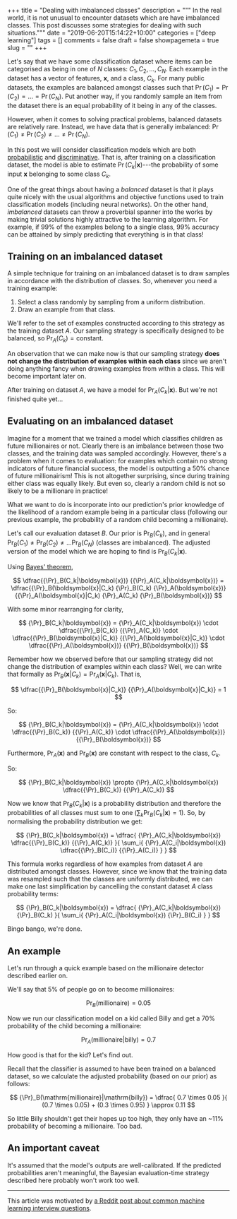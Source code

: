 +++
title = "Dealing with imbalanced classes"
description = """
  In the real world, it is not unusual to encounter datasets which are have
  imbalanced classes. This post discusses some strategies for dealing with
  such situations."""
date = "2019-06-20T15:14:22+10:00"
categories = ["deep learning"]
tags = []
comments = false
draft = false
showpagemeta = true
slug = ""
+++

Let's say that we have some classification dataset where items can be
categorised as being in one of $N$ classes: $C_1, C_2, \ldots, C_N$.
Each example in the dataset has a vector of features,
$\boldsymbol{x}$, and a class, $C_k$.
For many public datasets, the examples are balanced amongst classes such that
$\Pr(C_1) = \Pr(C_2) = \ldots = \Pr(C_N)$. Put another way, if you randomly
sample an item from the dataset there is an equal probability of it being in
any of the classes.

However, when it comes to solving practical problems, balanced datasets are
relatively rare. Instead, we have data that is generally imbalanced:
$\Pr(C_1) \ne \Pr(C_2) \ne \ldots \ne \Pr(C_N)$.

In this post we will consider classification models which are both
[probabilistic](https://en.wikipedia.org/wiki/Probabilistic_classification)
and [discriminative](https://en.wikipedia.org/wiki/Discriminative_model).
That is, after training on a classification dataset, the model is able to
estimate $\Pr(C_k|\boldsymbol{x})$---the probability of some input
$\boldsymbol{x}$ belonging to some class $C_k$.

One of the great things about having a _balanced_ dataset is that it plays
quite nicely with the usual algorithms and objective functions used to train
classification models (including neural networks). On the other hand,
_imbalanced_ datasets
can throw a proverbial spanner into the works by making trivial solutions
highly attractive to the learning algorithm. For example, if 99% of the examples
belong to a single class, 99% accuracy can be attained by simply predicting
that everything is in that class!


## Training on an imbalanced dataset

A simple technique for training on an imbalanced dataset is to draw samples
in accordance with the distribution of classes. So, whenever you need a training
example:

1. Select a class randomly by sampling from a uniform distribution.
2. Draw an example from that class.

We'll refer to the set of examples constructed according to this strategy
as the training dataset $A$. Our sampling strategy is specifically designed
to be balanced, so ${\Pr}_A(C_k) = \mathrm{constant}$.

An observation that we can make now is that our sampling strategy
**does not change the distribution of examples within each class** since we
aren't doing anything fancy when drawing examples from within a class. This
will become important later on.

After training on dataset $A$, we have a model for
${\Pr}_A(C_k|\boldsymbol{x})$. But we're not finished quite yet...


## Evaluating on an imbalanced dataset

Imagine for a moment that we trained a model which classifies children as
future millionaires or not. Clearly there is an imbalance between those two
classes, and the training data was sampled accordingly. However, there's a
problem when it comes to evaluation: for examples which contain no strong
indicators of future financial success, the model is outputting a 50%
chance of future millionairism! This is not altogether surprising,
since during training either class was equally likely. But even so, clearly a
random child is not so likely to be a millionare in practice!

What we want to do is incorporate into our prediction's prior knowledge of the
likelihood of a random example being in a particular class (following our
previous example, the probability of a random child becoming a millionaire).

Let's call our evaluation dataset $B$. Our prior is ${\Pr}_B(C_k)$, and in
general ${\Pr}_B(C_1) \ne {\Pr}_B(C_2) \ne \ldots {\Pr}_B(C_N)$ (classes
are imbalanced). The adjusted version of the model which we are hoping to find
is ${\Pr}_B(C_k|\boldsymbol{x})$.

Using [Bayes' theorem](https://en.wikipedia.org/wiki/Bayes%27_theorem),

$$
\dfrac{{\Pr}_B(C_k|\boldsymbol{x})}
      {{\Pr}_A(C_k|\boldsymbol{x})}
= \dfrac{{\Pr}_B(\boldsymbol{x}|C_k) {\Pr}_B(C_k) {\Pr}_A(\boldsymbol{x})}
        {{\Pr}_A(\boldsymbol{x}|C_k) {\Pr}_A(C_k) {\Pr}_B(\boldsymbol{x})}
$$

With some minor rearranging for clarity,

$$
{\Pr}_B(C_k|\boldsymbol{x})
= {\Pr}_A(C_k|\boldsymbol{x})
  \cdot
  \dfrac{{\Pr}_B(C_k)}
        {{\Pr}_A(C_k)}
  \cdot
  \dfrac{{\Pr}_B(\boldsymbol{x}|C_k)}
        {{\Pr}_A(\boldsymbol{x}|C_k)}
  \cdot
  \dfrac{{\Pr}_A(\boldsymbol{x})}
        {{\Pr}_B(\boldsymbol{x})}
$$

Remember how we observed before that our sampling strategy did not change
the distribution of examples within each class? Well, we can write that formally
as ${\Pr}_B(\boldsymbol{x}|C_k) = {\Pr}_A(\boldsymbol{x}|C_k)$. That is,

$$
\dfrac{{\Pr}_B(\boldsymbol{x}|C_k)}
      {{\Pr}_A(\boldsymbol{x}|C_k)}
= 1
$$

So:

$$
{\Pr}_B(C_k|\boldsymbol{x})
= {\Pr}_A(C_k|\boldsymbol{x})
  \cdot
  \dfrac{{\Pr}_B(C_k)}
        {{\Pr}_A(C_k)}
  \cdot
  \dfrac{{\Pr}_A(\boldsymbol{x})}
        {{\Pr}_B(\boldsymbol{x})}
$$

Furthermore, ${\Pr}_A(\boldsymbol{x})$ and ${\Pr}_B(\boldsymbol{x})$ are
constant with respect to the class, $C_k$.

So:

$$
{\Pr}_B(C_k|\boldsymbol{x})
\propto
{\Pr}_A(C_k|\boldsymbol{x})
\dfrac{{\Pr}_B(C_k)}
      {{\Pr}_A(C_k)}
$$

Now we know that ${\Pr}_B(C_k|\boldsymbol{x})$ is a probability distribution and
therefore the probabilities of all classes must sum to one
($\sum_k{{\Pr}_B(C_k|\boldsymbol{x})}=1$). So, by normalising the probability
distribution we get:

$$
{\Pr}_B(C_k|\boldsymbol{x})
= \dfrac{
      {\Pr}_A(C_k|\boldsymbol{x})
      \dfrac{{\Pr}_B(C_k)}
            {{\Pr}_A(C_k)}
}{
      \sum_i{
            {\Pr}_A(C_i|\boldsymbol{x})
            \dfrac{{\Pr}_B(C_i)}
                  {{\Pr}_A(C_i)}
      }
}
$$

This formula works regardless of how examples from dataset $A$ are distributed
amongst classes. However, since we know that the training data was resampled
such that the classes are uniformly distributed, we can make one last
simplification by cancelling the constant dataset $A$ class probability terms:

$$
{\Pr}_B(C_k|\boldsymbol{x})
= \dfrac{
      {\Pr}_A(C_k|\boldsymbol{x})
      {\Pr}_B(C_k)
}{
      \sum_i{
            {\Pr}_A(C_i|\boldsymbol{x})
            {\Pr}_B(C_i)
      }
}
$$

Bingo bango, we're done.

## An example

Let's run through a quick example based on the millionaire detector described
earlier on.

We'll say that 5% of people go on to become millionaires:

$${\Pr}_B(\mathrm{millionaire}) = 0.05$$

Now we run our classification model on a kid called Billy and get a 70%
probability of the child becoming a millionaire:

$${\Pr}_A(\mathrm{millionaire}|\mathrm{billy}) = 0.7$$

How good is that for the kid? Let's find out.

Recall that the classifier is assumed to have been trained on a balanced
dataset, so we calculate the adjusted probability (based on our prior) as
follows:

$$
{\Pr}_B(\mathrm{millionaire}|\mathrm{billy})
= \dfrac{
      0.7 \times 0.05
}{
      (0.7 \times 0.05) + (0.3 \times 0.95)
}
\approx 0.11
$$

So little Billy shouldn't get their hopes up too high, they only have an
~11% probability of becoming a millionaire. Too bad.


## An important caveat

It's assumed that the model's outputs are well-calibrated. If the predicted
probabilities aren't meaningful, the Bayesian evaluation-time strategy described
here probably won't work too well.

---

This article was motivated by [a Reddit post about common machine learning
interview questions](https://www.reddit.com/r/MachineLearning/comments/c1vxoc/d_17_interviews_4_phone_screens_13_onsite_5/).
